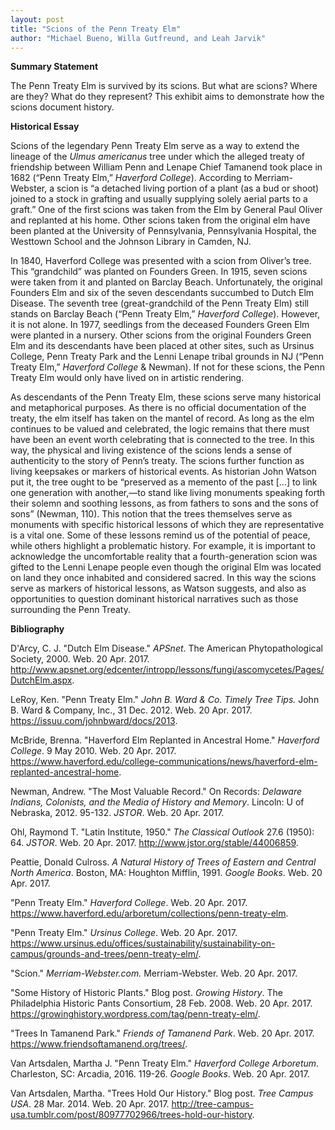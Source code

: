 ```yaml
---
layout: post
title: "Scions of the Penn Treaty Elm"
author: "Michael Bueno, Willa Gutfreund, and Leah Jarvik"
---
```


**Summary Statement** 

The Penn Treaty Elm is survived by its scions. But what are scions? Where are they? What do they represent? This exhibit aims to demonstrate how the scions document history.

**Historical Essay**

Scions of the legendary Penn Treaty Elm serve as a way to extend the lineage of the *Ulmus americanus* tree under which the alleged treaty of friendship between William Penn and Lenape Chief Tamanend took place in 1682 (“Penn Treaty Elm,” *Haverford College*). According to Merriam-Webster, a scion is “a detached living portion of a plant (as a bud or shoot) joined to a stock in grafting and usually supplying solely aerial parts to a graft.” One of the first scions was taken from the Elm by General Paul Oliver and replanted at his home. Other scions taken from the original elm have been planted at the University of Pennsylvania, Pennsylvania Hospital, the Westtown School and the Johnson Library in Camden, NJ.

In 1840, Haverford College was presented with a scion from Oliver’s tree. This “grandchild” was planted on Founders Green. In 1915, seven scions were taken from it and planted on Barclay Beach. Unfortunately, the original Founders Elm and six of the seven descendants succumbed to Dutch Elm Disease. The seventh tree (great-grandchild of the Penn Treaty Elm) still stands on Barclay Beach (“Penn Treaty Elm,” *Haverford College*). However, it is not alone. In 1977, seedlings from the deceased Founders Green Elm were planted in a nursery. Other scions from the original Founders Green Elm and its descendants have been placed at other sites, such as Ursinus College, Penn Treaty Park and the Lenni Lenape tribal grounds in NJ (“Penn Treaty Elm,” *Haverford College* & Newman). If not for these scions, the Penn Treaty Elm would only have lived on in artistic rendering.

As descendants of the Penn Treaty Elm, these scions serve many historical and metaphorical purposes. As there is no official documentation of the treaty, the elm itself has taken on the mantel of record. As long as the elm continues to be valued and celebrated, the logic remains that there must have been an event worth celebrating that is connected to the tree. In this way, the physical and living existence of the scions lends a sense of authenticity to the story of Penn’s treaty. The scions further function as living keepsakes or markers of historical events. As historian John Watson put it, the tree ought to be “preserved as a memento of the past [...] to link one generation with another,—to stand like living monuments speaking forth their solemn and soothing lessons, as from fathers to sons and the sons of sons” (Newman, 110). This notion that the trees themselves serve as monuments with specific historical lessons of which they are representative is a vital one. Some of these lessons remind us of the potential of peace, while others highlight a problematic history. For example, it is important to acknowledge the uncomfortable reality that a fourth-generation scion was gifted to the Lenni Lenape people even though the original Elm was located on land they once inhabited and considered sacred. In this way the scions serve as markers of historical lessons, as Watson suggests, and also as opportunities to question dominant historical narratives such as those surrounding the Penn Treaty.

**Bibliography**

D'Arcy, C. J. "Dutch Elm Disease." *APSnet*. The American Phytopathological Society, 2000. Web. 20 Apr. 2017. http://www.apsnet.org/edcenter/intropp/lessons/fungi/ascomycetes/Pages/DutchElm.aspx. 

LeRoy, Ken. "Penn Treaty Elm." *John B. Ward & Co. Timely Tree Tips.* John B. Ward & Company, Inc., 31 Dec. 2012. Web. 20 Apr. 2017. https://issuu.com/johnbward/docs/2013.

McBride, Brenna. "Haverford Elm Replanted in Ancestral Home." *Haverford College*. 9 May 2010. Web. 20 Apr. 2017. https://www.haverford.edu/college-communications/news/haverford-elm-replanted-ancestral-home.

Newman, Andrew. "The Most Valuable Record." On Records: *Delaware Indians, Colonists, and the Media of History and Memory*. Lincoln: U of Nebraska, 2012. 95-132. *JSTOR*. Web. 20 Apr. 2017.

Ohl, Raymond T. "Latin Institute, 1950." *The Classical Outlook* 27.6 (1950): 64. *JSTOR*. Web. 20 Apr. 2017. http://www.jstor.org/stable/44006859.

Peattie, Donald Culross. *A Natural History of Trees of Eastern and Central North America*. Boston, MA: Houghton Mifflin, 1991. *Google Books*. Web. 20 Apr. 2017.

"Penn Treaty Elm." *Haverford College*. Web. 20 Apr. 2017. https://www.haverford.edu/arboretum/collections/penn-treaty-elm.

"Penn Treaty Elm." *Ursinus College*. Web. 20 Apr. 2017. https://www.ursinus.edu/offices/sustainability/sustainability-on-campus/grounds-and-trees/penn-treaty-elm/.

"Scion." *Merriam-Webster.com.* Merriam-Webster. Web. 20 Apr. 2017.

"Some History of Historic Plants." Blog post. *Growing History*. The Philadelphia Historic Pants Consortium, 28 Feb. 2008. Web. 20 Apr. 2017. https://growinghistory.wordpress.com/tag/penn-treaty-elm/.

"Trees In Tamanend Park." *Friends of Tamanend Park*. Web. 20 Apr. 2017. https://www.friendsoftamanend.org/trees/. 

Van Artsdalen, Martha J. "Penn Treaty Elm." *Haverford College Arboretum*. Charleston, SC: Arcadia, 2016. 119-26. *Google Books*. Web. 20 Apr. 2017.

Van Artsdalen, Martha. "Trees Hold Our History." Blog post. *Tree Campus USA*. 28 Mar. 2014. Web. 20 Apr. 2017. http://tree-campus-usa.tumblr.com/post/80977702966/trees-hold-our-history. 

